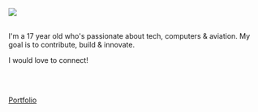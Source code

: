![](https://user-images.githubusercontent.com/63909127/146606078-f4d2f95a-d46e-480a-8bd2-5e5a5aefd63c.png)

<br>
I'm a 17 year old who's passionate about tech, computers & aviation.
My goal is to contribute, build & innovate.

I would love to connect!

<br><br>

[Portfolio](https://jonathan357611.github.io)
